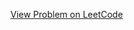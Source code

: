 [View Problem on LeetCode](https://leetcode.com/problems/closest-nodes-queries-in-a-binary-search-tree/)